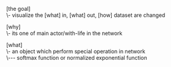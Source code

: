 [the goal]
</br>\\\- visualize the [what] in, [what] out, [how] dataset are changed

[why]
</br>\\\- its one of main actor/with-life in the network

[what]
</br>\\\- an object which perform special operation in network 
</br>\\\--- softmax function or normalized exponential function
